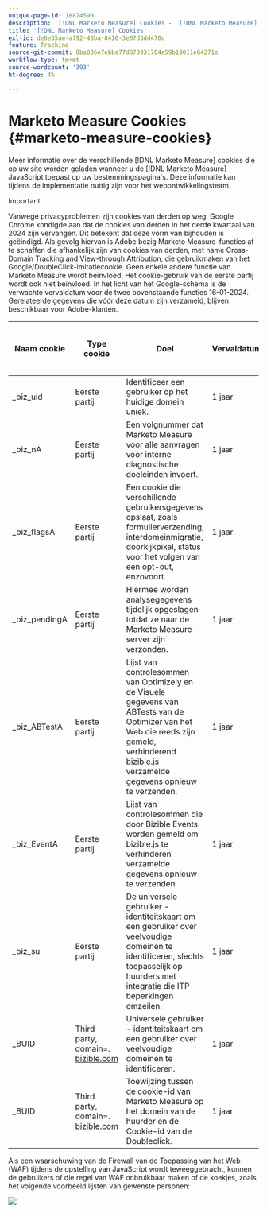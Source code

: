 ```yaml
---
unique-page-id: 18874590
description: '[!DNL Marketo Measure] Cookies -  [!DNL Marketo Measure]'
title: '[!DNL Marketo Measure] Cookies'
exl-id: de6e35ae-af92-43ba-8416-3e07d3dd470c
feature: Tracking
source-git-commit: 0ba036e7ebba77d870931704a59b19011e84271e
workflow-type: tm+mt
source-wordcount: '393'
ht-degree: 4%

---
```


# Marketo Measure Cookies {#marketo-measure-cookies}

Meer informatie over de verschillende [!DNL Marketo Measure] cookies die op uw site worden geladen wanneer u de [!DNL Marketo Measure] JavaScript toepast op uw bestemmingspagina&#39;s. Deze informatie kan tijdens de implementatie nuttig zijn voor het webontwikkelingsteam.

>[!IMPORTANT]
>
>Vanwege privacyproblemen zijn cookies van derden op weg. Google Chrome kondigde aan dat de cookies van derden in het derde kwartaal van 2024 zijn vervangen. Dit betekent dat deze vorm van bijhouden is geëindigd. Als gevolg hiervan is Adobe bezig Marketo Measure-functies af te schaffen die afhankelijk zijn van cookies van derden, met name Cross-Domain Tracking and View-through Attribution, die gebruikmaken van het Google/DoubleClick-imitatiecookie. Geen enkele andere functie van Marketo Measure wordt beïnvloed. Het cookie-gebruik van de eerste partij wordt ook niet beïnvloed. In het licht van het Google-schema is de verwachte vervaldatum voor de twee bovenstaande functies 16-01-2024. Gerelateerde gegevens die vóór deze datum zijn verzameld, blijven beschikbaar voor Adobe-klanten.

<table>
<thead>
  <tr>
    <th>Naam cookie</th>
    <th>Type cookie</th>
    <th>Doel</th>
    <th>Vervaldatum</th>
    <th>Heeft u een veilige vlag ingesteld?<br></th>
    <th>Heeft alleen HTTP-vlag ingesteld?</th>
    <th>Koekjesset</th>
  </tr>
</thead>
<tbody>
  <tr>
    <td>_biz_uid</td>
    <td>Eerste partij</td>
    <td>Identificeer een gebruiker op het huidige domein uniek.</td>
    <td>1 jaar</td>
    <td>Nee</td>
    <td>Nee</td>
    <td>bizible.js</td>
  </tr>
  <tr>
    <td>_biz_nA</td>
    <td>Eerste partij</td>
    <td>Een volgnummer dat Marketo Measure voor alle aanvragen voor interne diagnostische doeleinden invoert.</td>
    <td>1 jaar</td>
    <td>Nee</td>
    <td>Nee</td>
    <td>bizible.js</td>
  </tr>
  <tr>
    <td>_biz_flagsA</td>
    <td>Eerste partij</td>
    <td>Een cookie die verschillende gebruikersgegevens opslaat, zoals formulierverzending, interdomeinmigratie, doorkijkpixel, status voor het volgen van een opt-out, enzovoort.</td>
    <td>1 jaar</td>
    <td>Nee</td>
    <td>Nee</td>
    <td>bizible.js</td>
  </tr>
  <tr>
    <td>_biz_pendingA</td>
    <td>Eerste partij</td>
    <td>Hiermee worden analysegegevens tijdelijk opgeslagen totdat ze naar de Marketo Measure-server zijn verzonden.</td>
    <td>1 jaar</td>
    <td>Nee</td>
    <td>Nee</td>
    <td>bizible.js</td>
  </tr>
  <tr>
    <td>_biz_ABTestA</td>
    <td>Eerste partij</td>
    <td>Lijst van controlesommen van Optimizely en de Visuele gegevens van ABTests van de Optimizer van het Web die reeds zijn gemeld, verhinderend bizible.js verzamelde gegevens opnieuw te verzenden.</td>
    <td>1 jaar</td>
    <td>Nee</td>
    <td>Nee</td>
    <td>bizible.js</td>
  </tr>
  <tr>
    <td>_biz_EventA</td>
    <td>Eerste partij</td>
    <td>Lijst van controlesommen die door Bizible Events worden gemeld om bizible.js te verhinderen verzamelde gegevens opnieuw te verzenden.</td>
    <td>1 jaar</td>
    <td>Nee</td>
    <td>Nee</td>
    <td>bizible.js</td>
  </tr>
  <tr>
    <td>_biz_su</td>
    <td>Eerste partij</td>
    <td>De universele gebruiker - identiteitskaart om een gebruiker over veelvoudige domeinen te identificeren, slechts toepasselijk op huurders met integratie die ITP beperkingen omzeilen.</td>
    <td>1 jaar</td>
    <td>Ja</td>
    <td>Nee</td>
    <td>Edgecast</td>
  </tr>
  <tr>
    <td>_BUID</td>
    <td>Third party, domain=.<a href="https://business.adobe.com/products/marketo/bizible.html"> bizible.com </a></td>
    <td>Universele gebruiker - identiteitskaart om een gebruiker over veelvoudige domeinen te identificeren.</td>
    <td>1 jaar</td>
    <td>Ja</td>
    <td>Nee</td>
    <td>Edgecast</td>
  </tr>
  <tr>
    <td>_BUID</td>
    <td>Third party, domain=.<a href="https://bizibly.com/"> bizible.com </a></td>
    <td>Toewijzing tussen de cookie-id van Marketo Measure op het domein van de huurder en de Cookie-id van de Doubleclick.</td>
    <td>1 jaar</td>
    <td>Ja</td>
    <td>Nee</td>
    <td>Edgecast</td>
  </tr>
</tbody>
</table>

Als een waarschuwing van de Firewall van de Toepassing van het Web (WAF) tijdens de opstelling van JavaScript wordt teweeggebracht, kunnen de gebruikers of die regel van WAF onbruikbaar maken of de koekjes, zoals het volgende voorbeeld lijsten van gewenste personen:

![](assets/marketo-measure-cookies-1.png)
